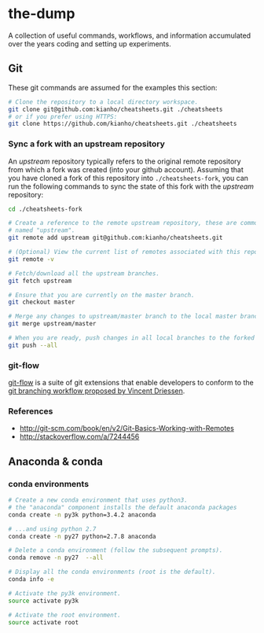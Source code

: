 # the-dump
A collection of useful commands, workflows, and information accumulated over the years coding and setting up experiments.

## Git
These git commands are assumed for the examples this section:
```bash
# Clone the repository to a local directory workspace.
git clone git@github.com:kianho/cheatsheets.git ./cheatsheets
# or if you prefer using HTTPS:
git clone https://github.com/kianho/cheatsheets.git ./cheatsheets
```
### Sync a fork with an upstream repository
An _upstream_ repository typically refers to the original remote repository
from which a fork was created (into your github account). Assuming that you
have cloned a fork of this repository into ```./cheatsheets-fork```, you can run the following
commands to sync the state of this fork with the _upstream_ repository:
```bash
cd ./cheatsheets-fork

# Create a reference to the remote upstream repository, these are commonly
# named "upstream".
git remote add upstream git@github.com:kianho/cheatsheets.git

# (Optional) View the current list of remotes associated with this repository.
git remote -v

# Fetch/download all the upstream branches.
git fetch upstream

# Ensure that you are currently on the master branch.
git checkout master

# Merge any changes to upstream/master branch to the local master branch.
git merge upstream/master

# When you are ready, push changes in all local branches to the forked github repository.
git push --all
```

### git-flow
[git-flow](https://github.com/nvie/gitflow) is a suite of git extensions that enable
developers to conform to the [git branching workflow proposed by Vincent Driessen](http://nvie.com/posts/a-successful-git-branching-model/).

### References
- http://git-scm.com/book/en/v2/Git-Basics-Working-with-Remotes
- http://stackoverflow.com/a/7244456

## Anaconda & conda
### conda environments
```bash
# Create a new conda environment that uses python3.
# the "anaconda" component installs the default anaconda packages
conda create -n py3k python=3.4.2 anaconda

# ...and using python 2.7
conda create -n py27 python=2.7.8 anaconda

# Delete a conda environment (follow the subsequent prompts).
conda remove -n py27  --all

# Display all the conda environments (root is the default).
conda info -e

# Activate the py3k environment.
source activate py3k

# Activate the root environment.
source activate root
```
